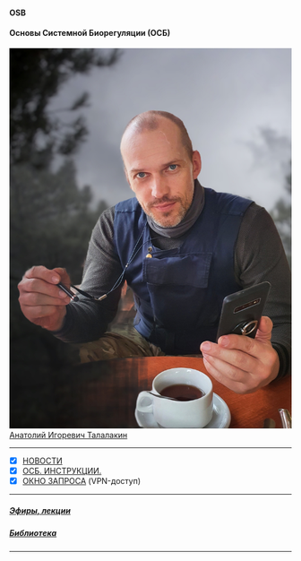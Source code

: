 #### OSB  
#### Основы Системной Биорегуляции (ОСБ)  
![](!AIT.jpg)  
[Анатолий Игоревич Талалакин](!AI_Talalakin.md)  
***  
- [x] [НОВОСТИ](News.md#News)  
- [x] [ОСБ. ИНСТРУКЦИИ.](!0SB_Instructio.md#0SB_Instructio)  
- [x] [ОКНО ЗАПРОСА](http://mductor.weebly.com/a.html) (VPN-доступ)    
***  
##### [Эфиры, лекции](!Lectio.md#Lectio)   
##### [Библиотека](Library.md#Library)   
***  
